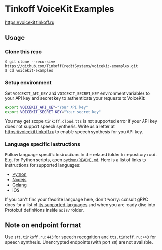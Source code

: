 # Tinkoff VoiceKit Examples

https://voicekit.tinkoff.ru

## Usage

### Clone this repo

```
$ git clone --recursive https://github.com/TinkoffCreditSystems/voicekit-examples.git
$ cd voicekit-examples
```

### Setup environment

Set `VOICEKIT_API_KEY` and `VOICEKIT_SECRET_KEY` environment variables to your API key and secret key to authenticate
your requests to VoiceKit:

```bash
export VOICEKIT_API_KEY="Your API key"
export VOICEKIT_SECRET_KEY="Your secret key"
```

You may get scope `tinkoff.cloud.tts` is not supported error if your API key does not
support speech synthesis. Write us a letter at https://voicekit.tinkoff.ru to enable
speech synthesis for you API key.

### Language specific instructions

Follow language specific instructions in the related folder in repository root. E.g. for Python scripts, open
[`python/README.md`](python/README.md). Here is a list of links to instructions for supported languages:

* [Python](python/README.md)
* [Nodejs](nodejs/README.md)
* [Golang](golang/README.md)
* [iOS](ios/README.md)

If you can't find your favorite language here, don't worry: consult gRPC docs for a list of [its supported languages](https://grpc.io/about/) and when you are ready dive into Protobuf definitions inside [`apis/`](apis/) folder.

## Note on endpoint format

Use `stt.tinkoff.ru:443` for speech recognition and `tts.tinkoff.ru:443` for speech synthesis. Unencrypted endpoints (with port `80`) are not available.
